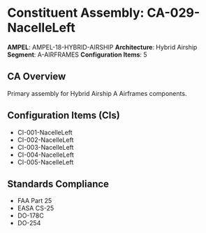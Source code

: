 # Constituent Assembly: CA-029-NacelleLeft

**AMPEL**: AMPEL-18-HYBRID-AIRSHIP
**Architecture**: Hybrid Airship
**Segment**: A-AIRFRAMES
**Configuration Items**: 5

## CA Overview
Primary assembly for Hybrid Airship A Airframes components.

## Configuration Items (CIs)
- CI-001-NacelleLeft
- CI-002-NacelleLeft
- CI-003-NacelleLeft
- CI-004-NacelleLeft
- CI-005-NacelleLeft

## Standards Compliance
- FAA Part 25
- EASA CS-25
- DO-178C
- DO-254
